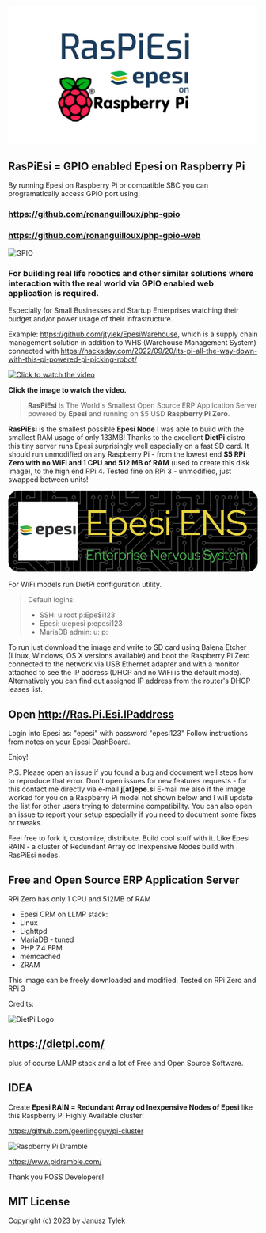 ![RasPiEsi-banner.jpg](./RasPiEsi-banner.jpg)

## RasPiEsi = GPIO enabled Epesi on Raspberry Pi

By running Epesi on Raspberry Pi or compatible SBC you can programatically access GPIO port using:
### https://github.com/ronanguilloux/php-gpio
### https://github.com/ronanguilloux/php-gpio-web

![GPIO](https://camo.githubusercontent.com/98e8da0599ce0c7ffbe383cf4bb224283bb8a0fe084ed8e2c26ce1c571cc1bf0/68747470733a2f2f7261772e6769746875622e636f6d2f726f6e616e6775696c6c6f75782f74656d70657261747572652d70692f6d61737465722f7265736f75726365732f696d616765732f6d6f756e74696e672e6a7067)

### For building real life robotics and other similar solutions where interaction with the real world via GPIO enabled web application is required.
Especially for Small Businesses and Startup Enterprises watching their budget and/or power usage of their infrastructure.

Example: https://github.com/jtylek/EpesiWarehouse, which is a supply chain management solution in addition to WHS (Warehouse Management System) connected
with https://hackaday.com/2022/09/20/its-pi-all-the-way-down-with-this-pi-powered-pi-picking-robot/

[![Click to watch the video](https://hackaday.com/wp-content/uploads/2022/09/Screenshot-2022-09-20-at-10-08-44-Raspberry-Pi-Picking-Robot-from-Little-Bird-Little-Bird-Electro-on-Vimeo.png?w=800)](https://vimeo.com/749777452/3b81c96ac8)

**Click the image to watch the video.**

> **RasPiEsi** is The World's Smallest Open Source ERP Application Server powered by **Epesi** and running on $5 USD **Raspberry Pi Zero**.

**RasPiEsi** is the smallest possible **Epesi Node** I was able to build with the smallest RAM usage of only 133MB!
Thanks to the excellent **DietPi** distro this tiny server runs Epesi surprisingly well especially on a fast SD card.
It should run unmodified on any Raspberry Pi - from the lowest end **$5 RPi Zero with no WiFi and 1 CPU and 512 MB of RAM** (used to create this disk image), to the high end RPi 4. Tested fine on RPi 3 - unmodified, just swapped between units!

![Header](./epesi-github-header-image.png)


For WiFi models run DietPi configuration utility.

> Default logins:
> - SSH: u:root p:Epe$i123
> - Epesi: u:epesi p:epesi123
> - MariaDB admin: u: p:

To run just download the image and write to SD card using Balena Etcher (Linux, Windows, OS X versions available) and boot the Raspberry Pi Zero connected to the network via USB Ethernet adapter and with a monitor attached to see the IP address (DHCP and no WiFi is the default mode). Alternatively you can find out assigned IP address from the router's DHCP leases list.

## Open **http://Ras.Pi.Esi.IPaddress**
Login into Epesi as: "epesi" with password "epesi123"
Follow instructions from notes on your Epesi DashBoard.

Enjoy!

P.S. Please open an issue if you found a bug and document well steps how to reproduce that error.
Don't open issues for new features requests - for this contact me directly via e-mail **j[at]epe.si**
E-mail me also if the image worked for you on a Raspberry Pi model not shown below and I will update the list for other users trying to determine compatibility. You can also open an issue to report your setup especially if you need to document some fixes or tweaks.

Feel free to fork it, customize, distribute. Build cool stuff with it. Like Epesi RAIN - a cluster of Redundant Array od Inexpensive Nodes build with RasPiEsi nodes.

## Free and Open Source ERP Application Server
RPi Zero has only 1 CPU and 512MB of RAM
- Epesi CRM on LLMP stack:
- Linux 
- Lighttpd
- MariaDB - tuned
- PHP 7.4 FPM
- memcached
- ZRAM

This image can be freely downloaded and modified.
Tested on RPi Zero and RPi 3

Credits:

![DietPi Logo](https://dietpi.com/images/dietpi-logo_360x360.png)

## https://dietpi.com/

plus of course LAMP stack and a lot of Free and Open Source Software.

## IDEA

Create **Epesi RAIN = Redundant Array od Inexpensive Nodes of Epesi**
like this Raspberry Pi Highly Available cluster:

https://github.com/geerlingguy/pi-cluster

![Raspberry Pi Dramble](https://www.pidramble.com/themes/custom/pidramble/images/raspberry-pi-dramble-hero-2019.jpg)

https://www.pidramble.com/

Thank you FOSS Developers!

## MIT License
Copyright (c) 2023 by Janusz Tylek
